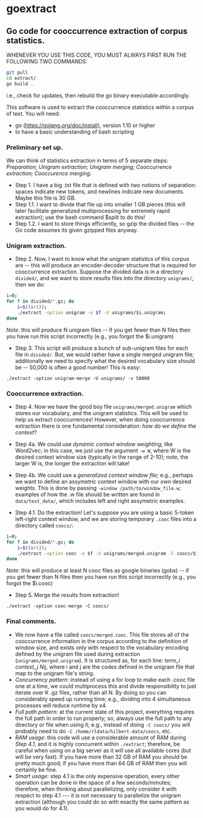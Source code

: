 # goextract
## Go code for cooccurrence extraction of corpus statistics.

WHENEVER YOU USE THIS CODE, YOU MUST ALWAYS FIRST RUN THE FOLLOWING TWO COMMANDS:
```bash
git pull
cd extract/
go build .
```
i.e., check for updates, then rebuild the go binary executable accordingly.


This software is used to extract the cooccurrence statistics within a corpus of text. You will need:
- go (https://golang.org/doc/install), version 1.10 or higher
- to have a basic understanding of bash scripting

### Preliminary set up.
We can think of statistics extraction in terms of 5 separate steps: 
*Preparation; Unigram extraction; Unigram merging; Cooccurrence extraction; Cooccurence merging.*

- Step 1. I have a big .txt file that is defined with two notions of separation: spaces indicate new tokens, and newlines indicate new documents. Maybe this file is 30 GB.
- Step 1.1. I want to divide that file up into smaller 1 GB pieces (this will later facilitate generalized multiprocessing for extremely rapid extraction); use the bash command $split to do this!
- Step 1.2. I want to store things efficiently, so gzip the divided files -- the Go code assumes its given gzipped files anyway.

### Unigram extraction.
- Step 2. Now, I want to know what the unigram statistics of this corpus are -- this will produce an encoder-decoder structure that is required for cooccurrence extraction. Suppose the divided data is in a directory `divided/`, and we want to store results files into the directory `unigrams/`, then we do:

```bash
i=0; 
for f in divided/*.gz; do
	i=$((i+1)); 
	./extract -option unigram -e $f -U unigrams/$i.unigram; 
done
```
*Note*: this will produce N unigram files -- if you get fewer than N files then you have run this script incorrectly (e.g., you forgot the $i.unigram)
- Step 3. This script will produce a bunch of sub-unigram files for each file in `divided/`. But, we would rather have a single merged unigram file; additionally we need to specify what the desired vocabulary size should be -- 50,000 is often a good number! This is easy:

`./extract -option unigram-merge -U unigrams/ -v 50000`

### Cooccurrence extraction.
- Step 4. Now we have the good boy file `unigrams/merged.unigram` which stores our vocabulary, and the unigram statistics. This will be used to help us extract cooccurrences! However, when doing cooccurrence extraction there is one fundamental consideration: _how do we define the context_?
- Step 4a. We could use *dynamic context window weighting*, like Word2vec; in this case, we just use the argument `-w W`, where W is the desired context window size (typically in the range of 2-10); note, the larger W is, the longer the extraction will take!
- Step 4b. We could use a *generalized context window file*; e.g., perhaps we want to define an assymetric context window with our own desired weights. This is done by passing `-window /path/to/window_file.w`; examples of how the .w file should be written are found in `data/test_data/`, which includes left and right assymetric examples.

- Step 4.1. Do the extraction! Let's suppose you are using a basic 5-token left-right context window, and we are storing temporary `.cooc` files into a directory called `coocs/`:
```bash
i=0; 
for f in divided/*.gz; do
    i=$((i+1));  
    ./extract -option cooc -e $f -U unigrams/merged.unigram -C coocs/$i.cooc -w 5;   
done
```
*Note*: this will produce at least N cooc files as google binaries (gobs) -- if you get fewer than N files then you have run this script incorrectly (e.g., you forgot the $i.cooc)

- Step 5. Merge the results from extraction!

`./extract -option cooc-merge -C coocs/`

### Final comments.
- We now have a file called `coocs/merged.cooc`. This file stores all of the cooccurrence information in the corpus according to the definition of window size, and exists only with respect to the vocabulary encoding defined by the unigram file used during extraction (`unigrams/merged.unigram`). It is structured as, for each line: *term_i context_j Nij*, where i and j are the codes defined in the unigram file that map to the unigram file's string.
- *Concurrency pattern*: instead of using a for loop to make each .cooc file one at a time, we could multiprocess this and divide responsibility to just iterate over K .gz files, rather than all N. By doing so you can considerably speed up running time; e.g., dividing into 4 simultaneous processes will reduce runtime by x4.
- *Full path pattern*: at the current state of this project, everything requires the full path in order to run properly; so, always use the full path to any directory or file when using it; e.g., instead of doing `-C coocs/` you will probably need to do `-C /home/rldata/hilbert-data/coocs`, etc.
- *RAM usage*: this code will use a considerable amount of RAM during _Step 4.1_, and it is highly concurrent within `./extract`; therefore, be careful when using on a big server as it will use all available cores (but will be very fast). If you have more than 32 GB of RAM you should be pretty much good; if you have more than 64 GB of RAM then you will certainly be fine.
- *Smart usage*: step 4.1 is the only expensive operation, every other operation can be done in the space of a few seconds/minutes; therefore, when thinking about parallelizing, only consider it with respect to step 4.1 --- it is not necessary to parallelize the unigram extraction (although you could do so with exactly the same pattern as you would do for 4.1).




